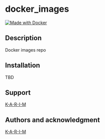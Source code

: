 # docker_images

[![Made with Docker](https://img.shields.io/badge/Made%20with-Bash-1f82ff.svg)](./)

## Description
Docker images repo

## Installation
TBD

## Support
[K-A-R-I-M](https://github.com/K-A-R-I-M)

## Authors and acknowledgment
[K-A-R-I-M](https://github.com/K-A-R-I-M)
